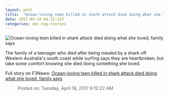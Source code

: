 ```yaml
---
layout: post
title:  "Ocean-loving teen killed in shark attack died doing what she loved, family says"
date: 2017-04-18 04:12:22Z
categories: abc-top-stories
---
```


![Ocean-loving teen killed in shark attack died doing what she loved, family says](http://www.abc.net.au/news/image/8450366-1x1-700x700.jpg)

The family of a teenager who died after being mauled by a shark off Western Australia's south coast while surfing says they are heartbroken, but take some comfort knowing she died doing something she loved.


Full story on F3News: [Ocean-loving teen killed in shark attack died doing what she loved, family says](http://www.f3nws.com/n/reQPGB)

> Posted on: Tuesday, April 18, 2017 9:12:22 AM
